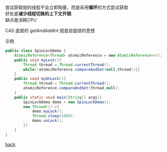尝试获取锁的线程不会立即阻塞，而是采用**循环**的方式尝试获取  
好处是**减少线程切换的上下文开销**  
缺点是消耗CPU  

CAS 底层的 getAndAddInt 就是自旋锁的思想  

示例  
```Java
public class SpinLockDemo {
    AtomicReference<Thread> atomicReference = new AtomicReference<>();
    public void myLock(){
        Thread thread = Thread.currentThread();
        while(!atomicReference.compareAndSet(null,thread)){}
    }
    public void myUnLock(){
        Thread thread = Thread.currentThread();
        atomicReference.compareAndSet(thread,null);
    }
    public static void main(String[] args){
        SpinLockDemo demo = new SpinLockDemo();
        new Thread(()->{
            demo.myLock();
            Thread.sleep(5000);
            demo.unLock();
        })
    }
}
```

[back](../13.md)  